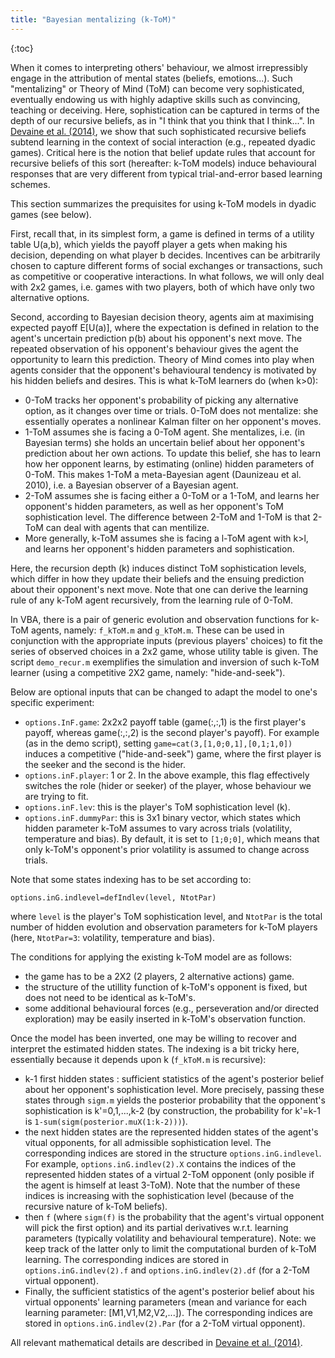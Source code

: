 ```yaml
---
title: "Bayesian mentalizing (k-ToM)"
---
```


{:toc}

When it comes to interpreting others' behaviour, we almost irrepressibly engage in the attribution of mental states (beliefs, emotions...). Such "mentalizing" or Theory of Mind (ToM) can become very sophisticated, eventually endowing us with highly adaptive skills such as convincing, teaching or deceiving. Here, sophistication can be captured in terms of the depth of our recursive beliefs, as in "I think that you think that I think...". In [Devaine et al. (2014)](http://journals.plos.org/ploscompbiol/article?id=10.1371/journal.pcbi.1003992), we show that such sophisticated recursive beliefs subtend learning in the context of social interaction (e.g., repeated dyadic games). Critical here is the notion that belief update rules that account for recursive beliefs of this sort (hereafter: k-ToM models) induce behavioural responses that are very different from typical trial-and-error based learning schemes.

This section summarizes the prequisites for using k-ToM models in dyadic games (see below).

First, recall that, in its simplest form, a game is defined in terms of a utility table U(a,b), which yields the payoff player a gets when making his decision, depending on what player b decides. Incentives can be arbitrarily chosen to capture different forms of social exchanges or transactions, such as competitive or cooperative interactions. In what follows, we will only deal with 2x2 games, i.e. games with two players, both of which have only two alternative options.

Second, according to Bayesian decision theory, agents aim at maximising expected payoff E[U(a)], where the expectation is defined in relation to the agent's uncertain prediction p(b) about his opponent's next move. The repeated observation of his opponent's behaviour gives the agent the opportunity to learn this prediction. Theory of Mind comes into play when agents consider that the opponent's behavioural tendency is motivated by his hidden beliefs and desires. This is what k-ToM learners do (when k>0):

- 0-ToM tracks her opponent's probability of picking any alternative option, as it changes over time or trials. 0-ToM does not mentalize: she essentially operates a nonlinear Kalman filter on her opponent's moves.
- 1-ToM assumes she is facing a 0-ToM agent. She mentalizes, i.e. (in Bayesian terms) she holds an uncertain belief about her opponent's prediction about her own actions. To update this belief, she has to learn how her opponent learns, by estimating (online) hidden parameters of 0-ToM. This makes 1-ToM a meta-Bayesian agent (Daunizeau et al. 2010), i.e. a Bayesian observer of a Bayesian agent. 
- 2-ToM assumes she is facing either a 0-ToM or a 1-ToM, and learns her opponent's hidden parameters, as well as her opponent's ToM sophistication level. The difference between 2-ToM and 1-ToM is that 2-ToM can deal with agents that can mentilize. 
- More generally, k-ToM assumes she is facing a l-ToM agent with k>l, and learns her opponent's hidden parameters and sophistication. 

Here, the recursion depth (k) induces distinct ToM sophistication levels, which differ in how they update their beliefs and the ensuing prediction about their opponent's next move. Note that one can derive the learning rule of any k-ToM agent recursively, from the learning rule of 0-ToM.


In VBA, there is a pair of generic evolution and observation functions for k-ToM agents, namely: `f_kToM.m` and `g_kToM.m`. These can be used in conjunction with the appropriate inputs (previous players' choices) to fit the series of observed choices in a 2x2 game, whose utility table is given. The script `demo_recur.m` exemplifies the simulation and inversion of such k-ToM learner (using a competitive 2X2 game, namely: "hide-and-seek").

Below are optional inputs that can be changed to adapt the model to one's specific experiment:

- `options.InF.game`: 2x2x2 payoff table (game(:,:,1) is the first player's payoff, whereas game(:,:,2) is the second player's payoff). For example (as in the demo script), setting `game=cat(3,[1,0;0,1],[0,1;1,0])` induces a competitive ("hide-and-seek") game, where the first player is the seeker and the second is the hider.
- `options.inF.player`: 1 or 2. In the above example, this flag effectively switches the role (hider or seeker) of the player, whose behaviour we are trying to fit.
- `options.inF.lev`: this is the player's ToM sophistication level (k).
- `options.inF.dummyPar`: this is 3x1 binary vector, which states which hidden parameter k-ToM assumes to vary across trials (volatility, temperature and bias). By default, it is set to `[1;0;0]`, which means that only k-ToM's opponent's prior volatility is assumed to change across trials.

Note that some states indexing has to be set according to:

`options.inG.indlevel=defIndlev(level, NtotPar)`

where `level` is the player's ToM sophistication level, and `NtotPar` is the total number of hidden evolution and observation parameters for k-ToM players (here, `NtotPar=3`: volatility, temperature and bias).

The conditions for applying the existing k-ToM model are as follows:

- the game has to be a 2X2 (2 players, 2 alternative actions) game.
- the structure of the utillity function of k-ToM's opponent is fixed, but does not need to be identical as k-ToM's.
- some additional behavioural forces (e.g., perseveration and/or directed exploration) may be easily inserted in k-ToM's observation function.

Once the model has been inverted, one may be willing to recover and interpret the estimated hidden states. The indexing is a bit tricky here, essentially because it depends upon k (`f_kToM.m` is recursive):

- k-1 first hidden states : sufficient statistics of the agent's posterior belief about her opponent's sophistication level. More precisely, passing these states through `sigm.m` yields the posterior probability that the opponent's sophistication is k'=0,1,...,k-2 (by construction, the probability for k'=k-1 is `1-sum(sigm(posterior.muX(1:k-2)))`).
- the next hidden states are the represented hidden states of the agent's vitual opponents, for all admissible sophistication level. The corresponding indices are stored in the structure `options.inG.indlevel`. For example, `options.inG.indlev(2).X` contains the indices of the represented hidden states of a virtual 2-ToM opponent (only posible if the agent is himself at least 3-ToM). Note that the number of these indices is increasing with the sophistication level (because of the recursive nature of k-ToM beliefs).
-	then `f` (where `sigm(f)` is the probability that the agent's virtual opponent will pick the first option) and its partial derivatives w.r.t. learning parameters (typically volatility and behavioural temperature). Note: we keep track of the latter only to limit the computational burden of k-ToM learning. The corresponding indices are stored in `options.inG.indlev(2).f` and `options.inG.indlev(2).df` (for a 2-ToM virtual opponent).
- Finally, the sufficient statistics of the agent's posterior belief about his virtual opponents' learning parameters (mean and variance for each learning parameter: [M1,V1,M2,V2,...]). The corresponding indices are stored in `options.inG.indlev(2).Par` (for a 2-ToM virtual opponent).

All relevant mathematical details are described in [Devaine et al. (2014)](http://journals.plos.org/ploscompbiol/article?id=10.1371/journal.pcbi.1003992).







